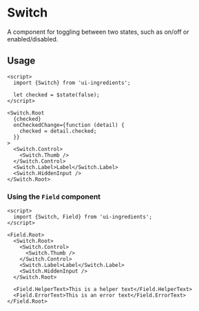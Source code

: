 # Switch

A component for toggling between two states, such as on/off or enabled/disabled.

## Usage

```svelte
<script>
  import {Switch} from 'ui-ingredients';

  let checked = $state(false);
</script>

<Switch.Root
  {checked}
  onCheckedChange={function (detail) {
    checked = detail.checked;
  }}
>
  <Switch.Control>
    <Switch.Thumb />
  </Switch.Control>
  <Switch.Label>Label</Switch.Label>
  <Switch.HiddenInput />
</Switch.Root>
```

### Using the `Field` component

```svelte
<script>
  import {Switch, Field} from 'ui-ingredients';
</script>

<Field.Root>
  <Switch.Root>
    <Switch.Control>
      <Switch.Thumb />
    </Switch.Control>
    <Switch.Label>Label</Switch.Label>
    <Switch.HiddenInput />
  </Switch.Root>

  <Field.HelperText>This is a helper text</Field.HelperText>
  <Field.ErrorText>This is an error text</Field.ErrorText>
</Field.Root>
```
